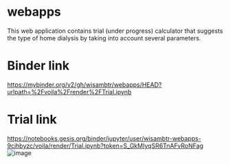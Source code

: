 # webapps
This web application contains trial (under progress) calculator that suggests the type of home dialysis by taking into account several parameters.

# Binder link
https://mybinder.org/v2/gh/wisambtr/webapps/HEAD?urlpath=%2Fvoila%2Frender%2FTrial.ipynb


# Trial link
https://notebooks.gesis.org/binder/jupyter/user/wisambtr-webapps-9cjhbyzc/voila/render/Trial.ipynb?token=S_GkMIyqSR6TnAFvRoNFag
![image](https://user-images.githubusercontent.com/105803190/172036682-e40c9e63-f2e3-4fb2-bbec-43919198876e.png)
